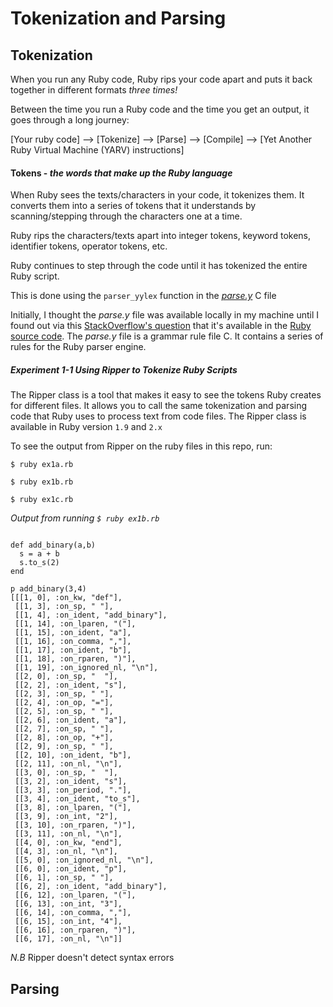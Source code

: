 # Tokenization and Parsing

## Tokenization

When you run any Ruby code, Ruby rips your code apart and puts it back together in different formats _three times!_

Between the time you run a Ruby code and the time you get an output, it goes through a long journey:

[Your ruby code] --> [Tokenize] --> [Parse] --> [Compile] --> [Yet Another Ruby Virtual Machine (YARV) instructions]

#### Tokens - _the words that make up the Ruby language_
When Ruby sees the texts/characters in your code, it tokenizes them.
It converts them into a series of tokens that it understands by scanning/stepping through the characters one at a time.

Ruby rips the characters/texts apart into integer tokens, keyword tokens, identifier tokens, operator tokens, etc.

Ruby continues to step through the code until it has tokenized the entire Ruby script.

This is done using the `parser_yylex` function in the _[parse.y](https://github.com/ruby/ruby/blob/trunk/parse.y)_ C file

Initially, I thought the _parse.y_ file was available locally in my machine until I found out via this [StackOverflow's question](http://stackoverflow.com/questions/34226853/where-can-i-find-rubys-parse-y-file-on-my-system) that it's available in the [Ruby source code](https://github.com/ruby/ruby/blob/trunk/parse.y). The _parse.y_ file is a grammar rule file C. It contains a series of rules for the Ruby parser engine.

##### Experiment 1-1 Using Ripper to Tokenize Ruby Scripts
The Ripper class is a tool that makes it easy to see the tokens Ruby creates for different files. It allows you to call the same tokenization and parsing code that Ruby uses to process text from code files. The Ripper class is available in Ruby version `1.9` and `2.x`

To see the output from Ripper on the ruby files in this repo, run:

```
$ ruby ex1a.rb

$ ruby ex1b.rb

$ ruby ex1c.rb
```

_Output from running `$ ruby ex1b.rb`_

```

def add_binary(a,b)
  s = a + b
  s.to_s(2)
end

p add_binary(3,4)
[[[1, 0], :on_kw, "def"],
 [[1, 3], :on_sp, " "],
 [[1, 4], :on_ident, "add_binary"],
 [[1, 14], :on_lparen, "("],
 [[1, 15], :on_ident, "a"],
 [[1, 16], :on_comma, ","],
 [[1, 17], :on_ident, "b"],
 [[1, 18], :on_rparen, ")"],
 [[1, 19], :on_ignored_nl, "\n"],
 [[2, 0], :on_sp, "  "],
 [[2, 2], :on_ident, "s"],
 [[2, 3], :on_sp, " "],
 [[2, 4], :on_op, "="],
 [[2, 5], :on_sp, " "],
 [[2, 6], :on_ident, "a"],
 [[2, 7], :on_sp, " "],
 [[2, 8], :on_op, "+"],
 [[2, 9], :on_sp, " "],
 [[2, 10], :on_ident, "b"],
 [[2, 11], :on_nl, "\n"],
 [[3, 0], :on_sp, "  "],
 [[3, 2], :on_ident, "s"],
 [[3, 3], :on_period, "."],
 [[3, 4], :on_ident, "to_s"],
 [[3, 8], :on_lparen, "("],
 [[3, 9], :on_int, "2"],
 [[3, 10], :on_rparen, ")"],
 [[3, 11], :on_nl, "\n"],
 [[4, 0], :on_kw, "end"],
 [[4, 3], :on_nl, "\n"],
 [[5, 0], :on_ignored_nl, "\n"],
 [[6, 0], :on_ident, "p"],
 [[6, 1], :on_sp, " "],
 [[6, 2], :on_ident, "add_binary"],
 [[6, 12], :on_lparen, "("],
 [[6, 13], :on_int, "3"],
 [[6, 14], :on_comma, ","],
 [[6, 15], :on_int, "4"],
 [[6, 16], :on_rparen, ")"],
 [[6, 17], :on_nl, "\n"]]
```

*N.B* Ripper doesn't detect syntax errors


## Parsing